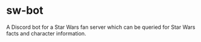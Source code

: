 # sw-bot
A Discord bot for a Star Wars fan server which can be queried for Star Wars facts and character information.
